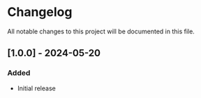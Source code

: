 # Changelog

All notable changes to this project will be documented in this file.

## [1.0.0] - 2024-05-20
### Added
- Initial release
